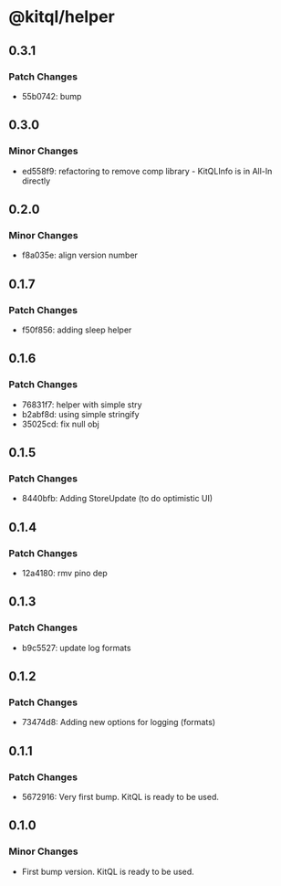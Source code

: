 # @kitql/helper

## 0.3.1

### Patch Changes

- 55b0742: bump

## 0.3.0

### Minor Changes

- ed558f9: refactoring to remove comp library - KitQLInfo is in All-In directly

## 0.2.0

### Minor Changes

- f8a035e: align version number

## 0.1.7

### Patch Changes

- f50f856: adding sleep helper

## 0.1.6

### Patch Changes

- 76831f7: helper with simple stry
- b2abf8d: using simple stringify
- 35025cd: fix null obj

## 0.1.5

### Patch Changes

- 8440bfb: Adding StoreUpdate (to do optimistic UI)

## 0.1.4

### Patch Changes

- 12a4180: rmv pino dep

## 0.1.3

### Patch Changes

- b9c5527: update log formats

## 0.1.2

### Patch Changes

- 73474d8: Adding new options for logging (formats)

## 0.1.1

### Patch Changes

- 5672916: Very first bump. KitQL is ready to be used.

## 0.1.0

### Minor Changes

- First bump version. KitQL is ready to be used.
